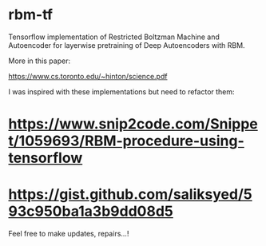 # rbm-tf
Tensorflow implementation of Restricted Boltzman Machine and Autoencoder for layerwise pretraining of Deep Autoencoders with RBM.

More in this paper:

https://www.cs.toronto.edu/~hinton/science.pdf

I was inspired with these implementations but need to refactor them:
# https://www.snip2code.com/Snippet/1059693/RBM-procedure-using-tensorflow
# https://gist.github.com/saliksyed/593c950ba1a3b9dd08d5

Feel free to make updates, repairs...!
